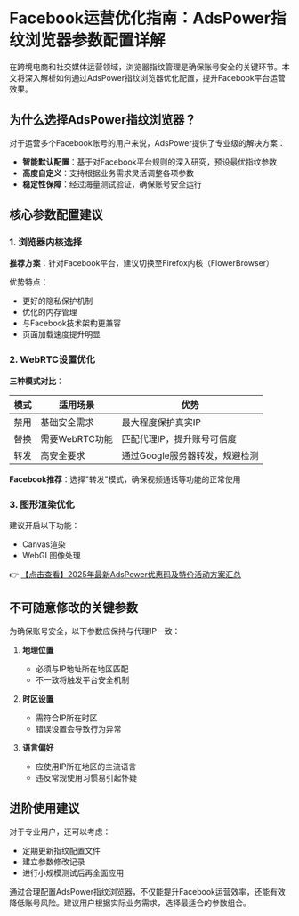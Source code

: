# Facebook运营优化指南：AdsPower指纹浏览器参数配置详解

在跨境电商和社交媒体运营领域，浏览器指纹管理是确保账号安全的关键环节。本文将深入解析如何通过AdsPower指纹浏览器优化配置，提升Facebook平台运营效果。

## 为什么选择AdsPower指纹浏览器？

对于运营多个Facebook账号的用户来说，AdsPower提供了专业级的解决方案：

- **智能默认配置**：基于对Facebook平台规则的深入研究，预设最优指纹参数
- **高度自定义**：支持根据业务需求灵活调整各项参数
- **稳定性保障**：经过海量测试验证，确保账号安全运行

## 核心参数配置建议

### 1. 浏览器内核选择

**推荐方案**：针对Facebook平台，建议切换至Firefox内核（FlowerBrowser）

优势特点：
- 更好的隐私保护机制
- 优化的内存管理
- 与Facebook技术架构更兼容
- 页面加载速度提升明显

### 2. WebRTC设置优化

**三种模式对比**：

| 模式 | 适用场景 | 优势 |
|------|----------|------|
| 禁用 | 基础安全需求 | 最大程度保护真实IP |
| 替换 | 需要WebRTC功能 | 匹配代理IP，提升账号可信度 |
| 转发 | 高安全要求 | 通过Google服务器转发，规避检测 |

**Facebook推荐**：选择"转发"模式，确保视频通话等功能的正常使用

### 3. 图形渲染优化

建议开启以下功能：
- Canvas渲染
- WebGL图像处理

👉 [【点击查看】2025年最新AdsPower优惠码及特价活动方案汇总](https://bit.ly/adspower_free)

## 不可随意修改的关键参数

为确保账号安全，以下参数应保持与代理IP一致：

1. **地理位置**
   - 必须与IP地址所在地区匹配
   - 不一致将触发平台安全机制

2. **时区设置**
   - 需符合IP所在时区
   - 错误设置会导致行为异常

3. **语言偏好**
   - 应使用IP所在地区的主流语言
   - 违反常规使用习惯易引起怀疑

## 进阶使用建议

对于专业用户，还可以考虑：

- 定期更新指纹配置文件
- 建立参数修改记录
- 进行小规模测试后再全面应用

通过合理配置AdsPower指纹浏览器，不仅能提升Facebook运营效率，还能有效降低账号风险。建议用户根据实际业务需求，选择最适合的参数组合。